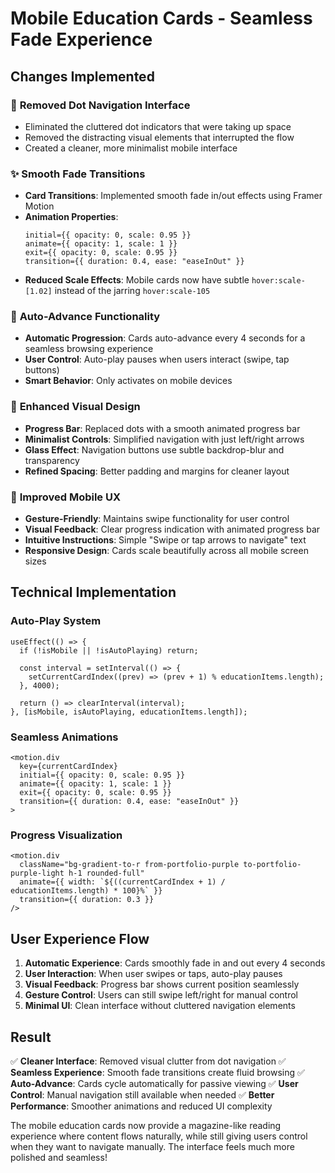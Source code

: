# Mobile Education Cards - Seamless Fade Experience

## Changes Implemented

### 🎯 **Removed Dot Navigation Interface**
- Eliminated the cluttered dot indicators that were taking up space
- Removed the distracting visual elements that interrupted the flow
- Created a cleaner, more minimalist mobile interface

### ✨ **Smooth Fade Transitions**
- **Card Transitions**: Implemented smooth fade in/out effects using Framer Motion
- **Animation Properties**:
  ```tsx
  initial={{ opacity: 0, scale: 0.95 }}
  animate={{ opacity: 1, scale: 1 }}
  exit={{ opacity: 0, scale: 0.95 }}
  transition={{ duration: 0.4, ease: "easeInOut" }}
  ```
- **Reduced Scale Effects**: Mobile cards now have subtle `hover:scale-[1.02]` instead of the jarring `hover:scale-105`

### 🔄 **Auto-Advance Functionality**
- **Automatic Progression**: Cards auto-advance every 4 seconds for a seamless browsing experience
- **User Control**: Auto-play pauses when users interact (swipe, tap buttons)
- **Smart Behavior**: Only activates on mobile devices

### 🎨 **Enhanced Visual Design**
- **Progress Bar**: Replaced dots with a smooth animated progress bar
- **Minimalist Controls**: Simplified navigation with just left/right arrows
- **Glass Effect**: Navigation buttons use subtle backdrop-blur and transparency
- **Refined Spacing**: Better padding and margins for cleaner layout

### 📱 **Improved Mobile UX**
- **Gesture-Friendly**: Maintains swipe functionality for user control
- **Visual Feedback**: Clear progress indication with animated progress bar
- **Intuitive Instructions**: Simple "Swipe or tap arrows to navigate" text
- **Responsive Design**: Cards scale beautifully across all mobile screen sizes

## Technical Implementation

### Auto-Play System
```tsx
useEffect(() => {
  if (!isMobile || !isAutoPlaying) return;

  const interval = setInterval(() => {
    setCurrentCardIndex((prev) => (prev + 1) % educationItems.length);
  }, 4000);

  return () => clearInterval(interval);
}, [isMobile, isAutoPlaying, educationItems.length]);
```

### Seamless Animations
```tsx
<motion.div
  key={currentCardIndex}
  initial={{ opacity: 0, scale: 0.95 }}
  animate={{ opacity: 1, scale: 1 }}
  exit={{ opacity: 0, scale: 0.95 }}
  transition={{ duration: 0.4, ease: "easeInOut" }}
>
```

### Progress Visualization
```tsx
<motion.div 
  className="bg-gradient-to-r from-portfolio-purple to-portfolio-purple-light h-1 rounded-full"
  animate={{ width: `${((currentCardIndex + 1) / educationItems.length) * 100}%` }}
  transition={{ duration: 0.3 }}
/>
```

## User Experience Flow

1. **Automatic Experience**: Cards smoothly fade in and out every 4 seconds
2. **User Interaction**: When user swipes or taps, auto-play pauses
3. **Visual Feedback**: Progress bar shows current position seamlessly
4. **Gesture Control**: Users can still swipe left/right for manual control
5. **Minimal UI**: Clean interface without cluttered navigation elements

## Result

✅ **Cleaner Interface**: Removed visual clutter from dot navigation
✅ **Seamless Experience**: Smooth fade transitions create fluid browsing
✅ **Auto-Advance**: Cards cycle automatically for passive viewing
✅ **User Control**: Manual navigation still available when needed
✅ **Better Performance**: Smoother animations and reduced UI complexity

The mobile education cards now provide a magazine-like reading experience where content flows naturally, while still giving users control when they want to navigate manually. The interface feels much more polished and seamless!

